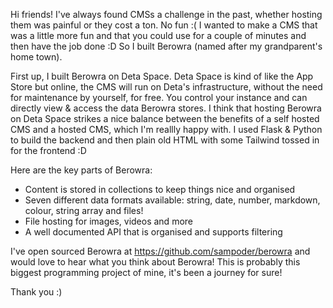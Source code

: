 Hi friends! I've always found CMSs a challenge in the past, whether hosting them was painful or they cost a ton. No fun :( I wanted to make a CMS that was a little more fun and that you could use for a couple of minutes and then have the job done :D So I built Berowra (named after my grandparent's home town).

First up, I built Berowra on Deta Space. Deta Space is kind of like the App Store but online, the CMS will run on Deta's infrastructure, without the need for maintenance by yourself, for free. You control your instance and can directly view & access the data Berowra stores. I think that hosting Berowra on Deta Space strikes a nice balance between the benefits of a self hosted CMS and a hosted CMS, which I'm reallly happy with. I used Flask & Python to build the backend and then plain old HTML with some Tailwind tossed in for the frontend :D

Here are the key parts of Berowra:

- Content is stored in collections to keep things nice and organised
- Seven different data formats available: string, date, number, markdown, colour, string array and files!
- File hosting for images, videos and more
- A well documented API that is organised and supports filtering 

I've open sourced Berowra at https://github.com/sampoder/berowra and would love to hear what you think about Berowra! This is probably this biggest programming project of mine, it's been a journey for sure!

Thank you :)
